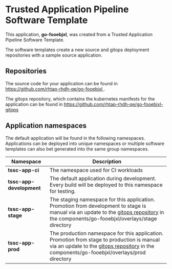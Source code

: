 # Trusted Application Pipeline Software Template

This application, **go-fooebjxl**, was created from a Trusted Application Pipeline Software Template.

The software templates create a new source and gitops deployment repositories with a sample source application. 

## Repositories

The source code for your application can be found in [https://github.com/rhtap-rhdh-qe/go-fooebjxl ](https://github.com/rhtap-rhdh-qe/go-fooebjxl ).
 
The gitops repository, which contains the kubernetes manifests for the application can be found in 
[https://github.com/rhtap-rhdh-qe/go-fooebjxl-gitops ](https://github.com/rhtap-rhdh-qe/go-fooebjxl-gitops ) 

## Application namespaces 

The default application will be found in the following namespaces. Applications can be deployed into unique namespaces or multiple software templates can also bet generated into the same group namespaces.  

|  Namespace   |  Description   |  
| -------- | -------- |
| **tssc-app-ci** | The namespace used for CI workloads |
| **tssc-app-development** | The default application during development. Every build will be deployed to this namespace for testing. |
| **tssc-app-stage** | The staging namespace for this application. Promotion from development to stage is manual via an update to the [gitops repository](https://github.com/rhtap-rhdh-qe/go-fooebjxl-gitops ) in the components/go-fooebjxl/overlays/stage directory |
| **tssc-app-prod** | The production namespace for this application. Promotion from stage to production is manual via an update to the [gitops repository](https://github.com/rhtap-rhdh-qe/go-fooebjxl-gitops ) in the components/go-fooebjxl/overlays/prod directory |
